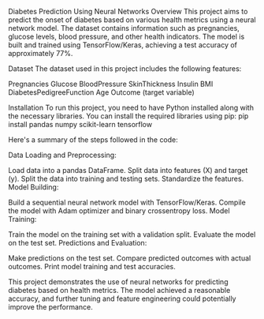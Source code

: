 Diabetes Prediction Using Neural Networks
Overview
This project aims to predict the onset of diabetes based on various health metrics using a neural network model. The dataset contains information such as pregnancies, glucose levels, blood pressure, and other health indicators. The model is built and trained using TensorFlow/Keras, achieving a test accuracy of approximately 77%.

Dataset
The dataset used in this project includes the following features:

Pregnancies
Glucose
BloodPressure
SkinThickness
Insulin
BMI
DiabetesPedigreeFunction
Age
Outcome (target variable)

Installation
To run this project, you need to have Python installed along with the necessary libraries. You can install the required libraries using pip:
pip install pandas numpy scikit-learn tensorflow


Here's a summary of the steps followed in the code:

Data Loading and Preprocessing:

Load data into a pandas DataFrame.
Split data into features (X) and target (y).
Split the data into training and testing sets.
Standardize the features.
Model Building:

Build a sequential neural network model with TensorFlow/Keras.
Compile the model with Adam optimizer and binary crossentropy loss.
Model Training:

Train the model on the training set with a validation split.
Evaluate the model on the test set.
Predictions and Evaluation:

Make predictions on the test set.
Compare predicted outcomes with actual outcomes.
Print model training and test accuracies.


This project demonstrates the use of neural networks for predicting diabetes based on health metrics. The model achieved a reasonable accuracy, and further tuning and feature engineering could potentially improve the performance.
